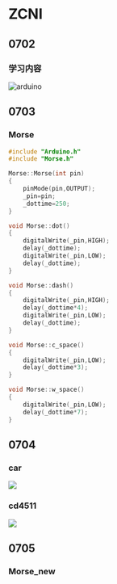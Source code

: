 # ZCNI

## 0702

### 学习内容
  
![arduino](img/arduino.png)

## 0703

### Morse
```c
#include "Arduino.h"
#include "Morse.h"

Morse::Morse(int pin)
{
	pinMode(pin,OUTPUT);
	_pin=pin;
	_dottime=250;
}

void Morse::dot()
{
	digitalWrite(_pin,HIGH);
	delay(_dottime);
	digitalWrite(_pin,LOW);
	delay(_dottime);
}

void Morse::dash()
{
	digitalWrite(_pin,HIGH);
	delay(_dottime*4);
	digitalWrite(_pin,LOW);
	delay(_dottime);
}

void Morse::c_space()
{
	digitalWrite(_pin,LOW);
	delay(_dottime*3);
}

void Morse::w_space()
{
	digitalWrite(_pin,LOW);
	delay(_dottime*7);
}
```
## 0704

### car
![](https://github.com/zhicni/arduino_learn/blob/master/car/car.png)
### cd4511
![](https://github.com/zhicni/arduino_learn/blob/master/cd4511/cd4511.png)
## 0705

### Morse_new
